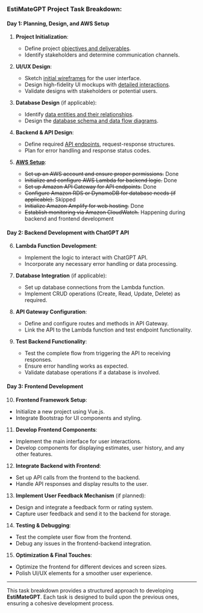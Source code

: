 ### **EstiMateGPT** Project Task Breakdown:

#### **Day 1: Planning, Design, and AWS Setup**

1. **Project Initialization**:
   - Define project [objectives and deliverables](day-1/objectives-and-deliverables.md).
   - Identify stakeholders and determine communication channels.

2. **UI/UX Design**:
   - Sketch [initial wireframes](day-1/wireframe-outline.md) for the user interface.
   - Design high-fidelity UI mockups with [detailed interactions](day-1/detailed-interactions.md).
   - Validate designs with stakeholders or potential users.

3. **Database Design** (if applicable):
   - Identify [data entities and their relationships](day-1/data-entities-and-relationships.md).
   - Design the [database schema and data flow diagrams](day-1/database-schema-and-data-flow-diagrams.md).

4. **Backend & API Design**:
   - Define required [API endpoints](day-1/api-endpoints.md), request-response structures.
   - Plan for error handling and response status codes.

5. **[AWS Setup](day-1/aws-setup.md)**:
   - ~~Set up an AWS account and ensure proper permissions.~~ Done
   - ~~Initialize and configure AWS Lambda for backend logic.~~ Done
   - ~~Set up Amazon API Gateway for API endpoints.~~ Done
   - ~~Configure Amazon RDS or DynamoDB for database needs (if applicable).~~ Skipped
   - ~~Initialize Amazon Amplify for web hosting.~~ Done
   - ~~Establish monitoring via Amazon CloudWatch.~~ Happening during backend and frontend development 

#### **Day 2: Backend Development with ChatGPT API**

6. **Lambda Function Development**:
   - Implement the logic to interact with ChatGPT API.
   - Incorporate any necessary error handling or data processing.

7. **Database Integration** (if applicable):
   - Set up database connections from the Lambda function.
   - Implement CRUD operations (Create, Read, Update, Delete) as required.

8. **API Gateway Configuration**:
   - Define and configure routes and methods in API Gateway.
   - Link the API to the Lambda function and test endpoint functionality.

9. **Test Backend Functionality**:
   - Test the complete flow from triggering the API to receiving responses.
   - Ensure error handling works as expected.
   - Validate database operations if a database is involved.

#### **Day 3: Frontend Development**

10. **Frontend Framework Setup**:
   - Initialize a new project using Vue.js.
   - Integrate Bootstrap for UI components and styling.

11. **Develop Frontend Components**:
   - Implement the main interface for user interactions.
   - Develop components for displaying estimates, user history, and any other features.

12. **Integrate Backend with Frontend**:
   - Set up API calls from the frontend to the backend.
   - Handle API responses and display results to the user.

13. **Implement User Feedback Mechanism** (if planned):
   - Design and integrate a feedback form or rating system.
   - Capture user feedback and send it to the backend for storage.

14. **Testing & Debugging**:
   - Test the complete user flow from the frontend.
   - Debug any issues in the frontend-backend integration.

15. **Optimization & Final Touches**:
   - Optimize the frontend for different devices and screen sizes.
   - Polish UI/UX elements for a smoother user experience.

---

This task breakdown provides a structured approach to developing **EstiMateGPT**. Each task is designed to build upon the previous ones, ensuring a cohesive development process.